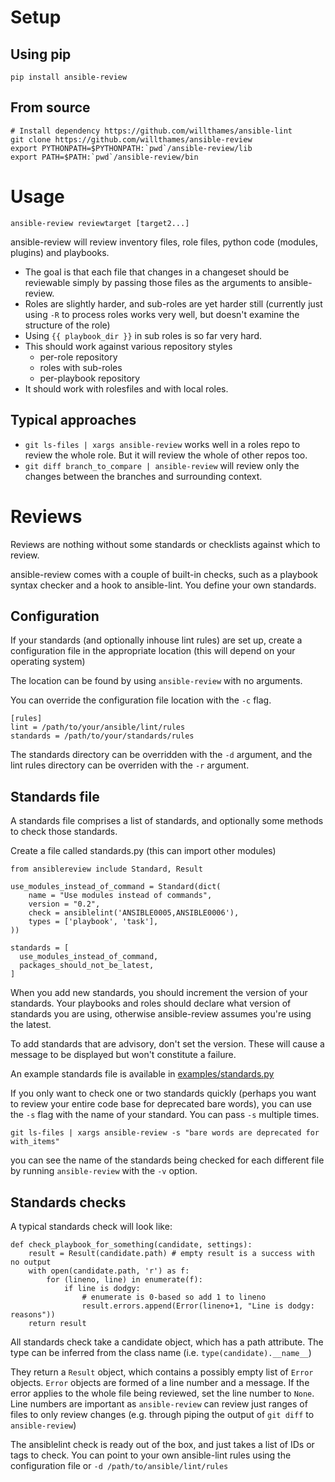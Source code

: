 # Setup

## Using pip

```
pip install ansible-review
```

## From source

```
# Install dependency https://github.com/willthames/ansible-lint
git clone https://github.com/willthames/ansible-review
export PYTHONPATH=$PYTHONPATH:`pwd`/ansible-review/lib
export PATH=$PATH:`pwd`/ansible-review/bin
```


# Usage

```
ansible-review reviewtarget [target2...]
```

ansible-review will review inventory files, role
files, python code (modules, plugins) and playbooks.

* The goal is that each file that changes in a
  changeset should be reviewable simply by passing
  those files as the arguments to ansible-review.
* Roles are slightly harder, and sub-roles are yet
  harder still (currently just using `-R` to process
  roles works very well, but doesn't examine the
  structure of the role)
* Using `{{ playbook_dir }}` in sub roles is so far
  very hard.
* This should work against various repository styles
  - per-role repository
  - roles with sub-roles
  - per-playbook repository
* It should work with rolesfiles and with local roles.

## Typical approaches

* `git ls-files | xargs ansible-review` works well in
  a roles repo to review the whole role. But it will
  review the whole of other repos too.
* `git diff branch_to_compare | ansible-review` will
  review only the changes between the branches and
  surrounding context.


# Reviews

Reviews are nothing without some standards or checklists
against which to review.

ansible-review comes with a couple of built-in checks, such as
a playbook syntax checker and a hook to ansible-lint. You define your
own standards.

## Configuration

If your standards (and optionally inhouse lint rules) are set up, create
a configuration file in the appropriate location (this will depend on
your operating system)

The location can be found by using `ansible-review` with no arguments.

You can override the configuration file location with the `-c` flag.

```
[rules]
lint = /path/to/your/ansible/lint/rules
standards = /path/to/your/standards/rules
```

The standards directory can be overridden with the `-d` argument,
and the lint rules directory can be overriden with the `-r` argument.


## Standards file

A standards file comprises a list of standards, and optionally some methods to
check those standards.

Create a file called standards.py (this can import other modules)

```
from ansiblereview include Standard, Result

use_modules_instead_of_command = Standard(dict(
    name = "Use modules instead of commands",
    version = "0.2",
    check = ansiblelint('ANSIBLE0005,ANSIBLE0006'),
    types = ['playbook', 'task'],
))

standards = [
  use_modules_instead_of_command,
  packages_should_not_be_latest,
]
```

When you add new standards, you should increment the version of your standards.
Your playbooks and roles should declare what version of standards you are
using, otherwise ansible-review assumes you're using the latest.

To add standards that are advisory, don't set the version. These will cause
a message to be displayed but won't constitute a failure.

An example standards file is available in
[examples/standards.py](examples/standards.py)

If you only want to check one or two standards quickly (perhaps you want
to review your entire code base for deprecated bare words), you can use the
`-s` flag with the name of your standard. You can pass `-s` multiple times.

```
git ls-files | xargs ansible-review -s "bare words are deprecated for with_items"
```

you can see the name of the standards being checked for each different file by running
`ansible-review` with the `-v` option.


## Standards checks

A typical standards check will look like:

```
def check_playbook_for_something(candidate, settings):
    result = Result(candidate.path) # empty result is a success with no output
    with open(candidate.path, 'r') as f:
        for (lineno, line) in enumerate(f):
            if line is dodgy:
                # enumerate is 0-based so add 1 to lineno
                result.errors.append(Error(lineno+1, "Line is dodgy: reasons"))
    return result
```

All standards check take a candidate object, which has a path attribute.
The type can be inferred from the class name (i.e. `type(candidate).__name__`)

They return a `Result` object, which contains a possibly empty list of `Error`
objects. `Error` objects are formed of a line number and a message. If the
error applies to the whole file being reviewed, set the line number to `None`.
Line numbers are important as `ansible-review` can review just ranges of files
to only review changes (e.g. through piping the output of `git diff` to
`ansible-review`)

The ansiblelint check is ready out of the box, and just takes a list of
IDs or tags to check. You can point to your own ansible-lint rules
using the configuration file or `-d /path/to/ansible/lint/rules`
